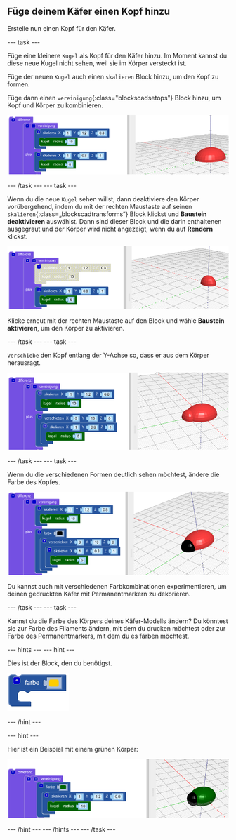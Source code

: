 ## Füge deinem Käfer einen Kopf hinzu

Erstelle nun einen Kopf für den Käfer.

--- task ---

Füge eine kleinere `Kugel` als Kopf für den Käfer hinzu. Im Moment kannst du diese neue Kugel nicht sehen, weil sie im Körper versteckt ist.

Füge der neuen `Kugel` auch einen `skalieren` Block hinzu, um den Kopf zu formen.

Füge dann einen `vereinigung`{:class="blockscadsetops"} Block hinzu, um Kopf und Körper zu kombinieren.

![Screenshot](images/bug-head-hidden.png)

--- /task --- --- task ---

Wenn du die neue `Kugel` sehen willst, dann deaktiviere den Körper vorübergehend, indem du mit der rechten Maustaste auf seinen `skalieren`{:class=„blockscadtransforms“} Block klickst und **Baustein deaktivieren** auswählst. Dann sind dieser Block und die darin enthaltenen ausgegraut und der Körper wird nicht angezeigt, wenn du auf **Rendern** klickst.

![Screenshot](images/bug-disable.png)

Klicke erneut mit der rechten Maustaste auf den Block und wähle **Baustein aktivieren**, um den Körper zu aktivieren.

--- /task --- --- task ---

`Verschiebe` den Kopf entlang der Y-Achse so, dass er aus dem Körper herausragt.

  ![Screenshot](images/bug-head.png)

--- /task --- --- task ---

Wenn du die verschiedenen Formen deutlich sehen möchtest, ändere die Farbe des Kopfes.

![Screenshot](images/bug-head-black.png)

Du kannst auch mit verschiedenen Farbkombinationen experimentieren, um deinen gedruckten Käfer mit Permanentmarkern zu dekorieren.

--- /task --- --- task ---

Kannst du die Farbe des Körpers deines Käfer-Modells ändern? Du könntest sie zur Farbe des Filaments ändern, mit dem du drucken möchtest oder zur Farbe des Permanentmarkers, mit dem du es färben möchtest.

--- hints --- --- hint ---

Dies ist der Block, den du benötigst.

![Screenshot](images/bug-colour-block.png)

--- /hint ---

--- hint ---

Hier ist ein Beispiel mit einem grünen Körper:

![Screenshot](images/bug-body-colour.png)

--- /hint --- --- /hints --- --- /task ---




  
